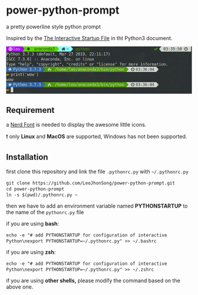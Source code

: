 # power-python-prompt

a pretty powerline style python prompt

Inspired by the [The Interactive Startup File](https://docs.python.org/3/tutorial/appendix.html#the-interactive-startup-file) in tht Python3 document.

![1569872221963](screenshot.png)

## Requirement

a [Nerd Font](https://github.com/ryanoasis/nerd-fonts) is needed to display the
awesome little icons.

❗️ only **Linux** and **MacOS** are supported, Windows has not been supported.

## Installation

first clone this repository and link the file `.pythonrc.py` with
`~/.pythonrc.py`

```shell
git clone https://github.com/LeoJhonSong/power-python-prompt.git
cd power-python-prompt
ln -s $(pwd)/.pythonrc.py ~
```

then we have to add an environment variable named **PYTHONSTARTUP** to the name
of the `pythonrc.py` file

if you are using **bash**:

```shell
echo -e "# add PYTHONSTARTUP for configuration of interactive Python\nexport PYTHONSTARTUP=~/.pythonrc.py" >> ~/.bashrc
```

if you are using **zsh**:

```
echo -e "# add PYTHONSTARTUP for configuration of interactive Python\nexport PYTHONSTARTUP=~/.pythonrc.py" >> ~/.zshrc
```

if you are using **other shells,** please modify the command based on the above one.

